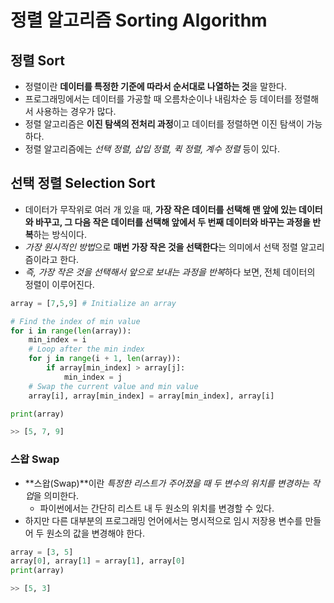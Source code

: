 # 정렬 알고리즘 Sorting Algorithm


## 정렬 Sort
* 정렬이란 **데이터를 특정한 기준에 따라서 순서대로 나열하는 것**을 말한다. 
* 프로그래밍에서는 데이터를 가공할 때 오름차순이나 내림차순 등 데이터를 정렬해서 사용하는 경우가 많다.
* 정렬 알고리즘은 **이진 탐색의 전처리 과정**이고 데이터를 정렬하면 이진 탐색이 가능하다.
* 정렬 알고리즘에는 *선택 정렬, 삽입 정렬, 퀵 정렬, 계수 정렬* 등이 있다.


## 선택 정렬 Selection Sort
* 데이터가 무작위로 여러 개 있을 때, **가장 작은 데이터를 선택해 맨 앞에 있는 데이터와 바꾸고, 그 다음 작은 데이터를 선택해 앞에서 두 번째 데이터와 바꾸는 과정을 반복**하는 방식이다.
* *가장 원시적인 방법*으로 **매번 가장 작은 것을 선택한다**는 의미에서 선택 정렬 알고리즘이라고 한다.
* *즉, 가장 작은 것을 선택해서 앞으로 보내는 과정을 반복*하다 보면, 전체 데이터의 정렬이 이루어진다.

```python
array = [7,5,9] # Initialize an array

# Find the index of min value
for i in range(len(array)): 
    min_index = i
    # Loop after the min index
    for j in range(i + 1, len(array)):  
        if array[min_index] > array[j]:
            min_index = j              
    # Swap the current value and min value
    array[i], array[min_index] = array[min_index], array[i]

print(array)

>> [5, 7, 9]
```

### 스왑 Swap
* **스왑(Swap)**이란 *특정한 리스트가 주어졌을 때 두 변수의 위치를 변경하는 작업*을 의미한다.
    + 파이썬에서는 간단히 리스트 내 두 원소의 위치를 변경할 수 있다.
* 하지만 다른 대부분의 프로그래밍 언어에서는 명시적으로 임시 저장용 변수를 만들어 두 원소의 값을 변경해야 한다.

```python
array = [3, 5]
array[0], array[1] = array[1], array[0]
print(array)

>> [5, 3]
```



